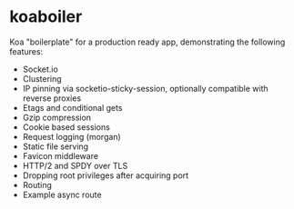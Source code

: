# koaboiler
Koa "boilerplate" for a production ready app, demonstrating the following features:

* Socket.io
* Clustering
* IP pinning via socketio-sticky-session, optionally compatible with reverse proxies
* Etags and conditional gets
* Gzip compression
* Cookie based sessions
* Request logging (morgan)
* Static file serving
* Favicon middleware
* HTTP/2 and SPDY over TLS
* Dropping root privileges after acquiring port
* Routing
* Example async route
